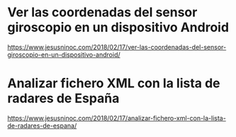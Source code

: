 # Ver las coordenadas del sensor giroscopio en un dispositivo Android
https://www.jesusninoc.com/2018/02/17/ver-las-coordenadas-del-sensor-giroscopio-en-un-dispositivo-android/

# Analizar fichero XML con la lista de radares de España
https://www.jesusninoc.com/2018/02/17/analizar-fichero-xml-con-la-lista-de-radares-de-espana/
